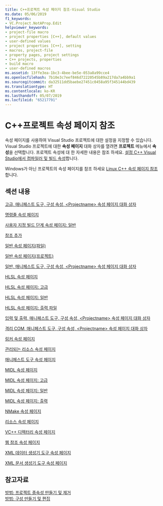 ```yaml
---
title: C++프로젝트 속성 페이지 참조-Visual Studio
ms.date: 05/06/2019
f1_keywords:
- VC.Project.NotAProp.Edit
helpviewer_keywords:
- project-file macro
- project properties [C++], default values
- user-defined values
- project properties [C++], setting
- macros, project-file
- property pages, project settings
- C++ projects, properties
- build macro
- user-defined macros
ms.assetid: 13ffe3ea-1bc3-4bee-be5e-053a8a99cce4
ms.openlocfilehash: 7b10e3c7eef846d72220545b89a217da7a4bb9a1
ms.sourcegitcommit: da32511dd5baebe27451c0458a95f345144bd439
ms.translationtype: HT
ms.contentlocale: ko-KR
ms.lasthandoff: 05/07/2019
ms.locfileid: "65217791"
---
```

# <a name="c-project-property-page-reference"></a>C++프로젝트 속성 페이지 참조

속성 페이지를 사용하여 Visual Studio 프로젝트에 대한 설정을 지정할 수 있습니다. Visual Studio 프로젝트에 대한 **속성 페이지** 대화 상자를 열려면 **프로젝트** 메뉴에서 **속성**을 선택합니다. 프로젝트 속성에 대 한 자세한 내용은 참조 하세요. [설정 C++ Visual Studio에서 컴파일러 및 빌드 속성](../working-with-project-properties.md)합니다.

Windows가 아닌 프로젝트의 속성 페이지를 참조 하세요 [Linux C++ 속성 페이지 참조](../../linux/prop-pages-linux.md)합니다.

## <a name="in-this-section"></a>섹션 내용

[고급, 매니페스트 도구, 구성 속성, \<Projectname> 속성 페이지 대화 상자](advanced-manifest-tool.md)

[명령줄 속성 페이지](command-line-property-pages.md)

[사용자 지정 빌드 단계 속성 페이지: 일반](custom-build-step-property-page-general.md)

[참조 추가](../adding-references-in-visual-cpp-projects.md)

[일반 속성 페이지(파일)](general-property-page-file.md)

[일반 속성 페이지(프로젝트)](general-property-page-project.md)

[일반, 매니페스트 도구, 구성 속성, \<Projectname> 속성 페이지 대화 상자](general-manifest-tool-configuration-properties.md)

[HLSL 속성 페이지](hlsl-property-pages.md)

[HLSL 속성 페이지: 고급](hlsl-property-pages-advanced.md)

[HLSL 속성 페이지: 일반](hlsl-property-pages-general.md)

[HLSL 속성 페이지: 출력 파일](hlsl-property-pages-output-files.md)

[입력 및 출력, 매니페스트 도구, 구성 속성, \<Projectname> 속성 페이지 대화 상자](input-and-output-manifest-tool.md)

[격리 COM, 매니페스트 도구, 구성 속성, \<Projectname> 속성 페이지 대화 상자](isolated-com-manifest-tool.md)

[링커 속성 페이지](linker-property-pages.md)

[관리되는 리소스 속성 페이지](managed-resources-property-page.md)

[매니페스트 도구 속성 페이지](manifest-tool-property-pages.md)

[MIDL 속성 페이지](midl-property-pages.md)

[MIDL 속성 페이지: 고급](midl-property-pages-advanced.md)

[MIDL 속성 페이지: 일반](midl-property-pages-general.md)

[MIDL 속성 페이지: 출력](midl-property-pages-output.md)

[NMake 속성 페이지](nmake-property-page.md)

[리소스 속성 페이지](resources-property-pages.md)

[VC++ 디렉터리 속성 페이지](vcpp-directories-property-page.md)

[웹 참조 속성 페이지](web-references-property-page.md)

[XML 데이터 생성기 도구 속성 페이지](xml-data-generator-tool-property-page.md)

[XML 문서 생성기 도구 속성 페이지](xml-document-generator-tool-property-pages.md)

## <a name="see-also"></a>참고자료

[방법: 프로젝트 종속성 만들기 및 제거](/visualstudio/ide/how-to-create-and-remove-project-dependencies)<br>
[방법: 구성 만들기 및 편집](/visualstudio/ide/how-to-create-and-edit-configurations)
